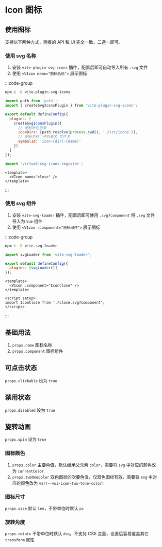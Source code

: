 # Icon 图标

## 使用图标

支持以下两种方式，两者的 API 和 UI 完全一致，二选一即可。

### 使用 svg 名称

1. 安装 `vite-plugin-svg-icons` 插件，配置后即可自动导入所有 `.svg` 文件
2. 使用 `<VIcon name="图标名称">` 展示图标

:::code-group

```sh [npm]
npm i -D vite-plugin-svg-icons
```

```js [vite.config.js]
import path from 'path';
import { createSvgIconsPlugin } from 'vite-plugin-svg-icons';

export default defineConfig({
  plugins: [
    createSvgIconsPlugin({
      // 图标所在目录
      iconDirs: [path.resolve(process.cwd(), './src/icons')],
      // 图标名称：子目录名-文件名
      symbolId: 'icon-[dir]-[name]'
    })
  ]
});
```

```js [main.js]
import 'virtual:svg-icons-register';
```

```vue [*.vue]
<template>
  <VIcon name="close" />
</template>
```

:::

### 使用 svg 组件

1. 安装 `vite-svg-loader` 插件，配置后即可使用 `.svg?component` 将 `.svg` 文件导入为 `Vue` 组件
2. 使用 `<VIcon :component="图标组件">` 展示图标

:::code-group

```sh [npm]
npm i -D vite-svg-loader
```

```js [vite.config.js]
import svgLoader from 'vite-svg-loader';

export default defineConfig({
  plugins: [svgLoader()]
});
```

```vue [*.vue]
<template>
  <VIcon :component="IconClose" />
</template>

<script setup>
import IconClose from './close.svg?component';
</script>
```

:::

## 基础用法

1. `props.name` 图标名称
2. `props.component` 图标组件

<preview path="./demos/basic.vue"></preview>

## 可点击状态

`props.clickable` 设为 `true`

<preview path="./demos/clickable.vue"></preview>

## 禁用状态

`props.disabled` 设为 `true`

<preview path="./demos/disabled.vue"></preview>

## 旋转动画

`props.spin` 设为 `true`

<preview path="./demos/spin.vue"></preview>

<!--@include: @/component/@parts/props-style.md-->

### 图标颜色

1. `props.color` 主要色值，默认继承父元素 `color`，需要将 `svg` 中对应的颜色改为 `currentColor`
2. `props.twoOneColor` 双色图标的次要色值，仅双色图标有效，需要将 `svg` 中对应的颜色改为 `var(--vui-icon-two-tone-color)`

<preview path="./demos/color.vue"></preview>

### 图标尺寸

`props.size` 默认 `1em`，不带单位时默认 `px`

<preview path="./demos/size.vue"></preview>

### 旋转角度

`props.rotate` 不带单位时默认 `deg`，不支持 CSS 变量，设置后容易覆盖其它 `transform` 属性

<preview path="./demos/rotate.vue"></preview>
